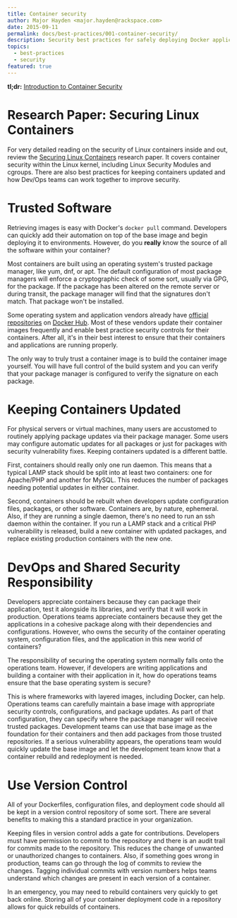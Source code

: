 ```yaml
---
title: Container security
author: Major Hayden <major.hayden@rackspace.com>
date: 2015-09-11
permalink: docs/best-practices/001-container-security/
description: Security best practices for safely deploying Docker applications
topics:
  - best-practices
  - security
featured: true
---
```


**tl;dr:** [Introduction to Container Security](https://d3oypxn00j2a10.cloudfront.net/assets/img/Docker%20Security/WP_Intro_to_container_security_03.20.2015.pdf)

# Research Paper: Securing Linux Containers
For very detailed reading on the security of Linux containers inside and out, review the [Securing Linux Containers](https://major.io/2015/08/14/research-paper-securing-linux-containers/) research paper.  It covers container security within the Linux kernel, including Linux Security Modules and cgroups.  There are also best practices for keeping containers updated and how Dev/Ops teams can work together to improve security.

# Trusted Software
Retrieving images is easy with Docker's `docker pull` command.  Developers can quickly add their automation on top of the base image and begin deploying it to environments.  However, do you **really** know the source of all the software within your container?

Most containers are built using an operating system's trusted package manager, like yum, dnf, or apt.  The default configuration of most package managers will enforce a cryptographic check of some sort, usually via GPG, for the package.  If the package has been altered on the remote server or during transit, the package manager will find that the signatures don't match.  That package won't be installed.

Some operating system and application vendors already have [official repositories](https://hub.docker.com/explore/) on [Docker Hub](https://hub.docker.com).  Most of these vendors update their container images frequently and enable best practice security controls for their containers.  After all, it's in their best interest to ensure that their containers and applications are running properly.

The only way to truly trust a container image is to build the container image yourself.  You will have full control of the build system and you can verify that your package manager is configured to verify the signature on each package.

# Keeping Containers Updated
For physical servers or virtual machines, many users are accustomed to routinely applying package updates via their package manager.  Some users may configure automatic updates for all packages or just for packages with security vulnerability fixes.  Keeping containers updated is a different battle.

First, containers should really only one run daemon.  This means that a typical LAMP stack should be split into at least two containers: one for Apache/PHP and another for MySQL.  This reduces the number of packages needing potential updates in either container.

Second, containers should be rebuilt when developers update configuration files, packages, or other software.  Containers are, by nature, ephemeral.  Also, if they are running a single daemon, there's no need to run an ssh daemon within the container.  If you run a LAMP stack and a critical PHP vulnerability is released, build a new container with updated packages, and replace existing production containers with the new one.

# DevOps and Shared Security Responsibility
Developers appreciate containers because they can package their application, test it alongside its libraries, and verify that it will work in production. Operations teams appreciate containers because they get the applications in a cohesive package along with their dependencies and configurations. However, who owns the security of the container operating system, configuration files, and the application in this new world of containers?

The responsibility of securing the operating system normally falls onto the operations team. However, if developers are writing applications and building a container with their application in it, how do operations teams ensure that the base operating system is secure?

This is where frameworks with layered images, including Docker, can help. Operations teams can carefully maintain a base image with appropriate security controls, configurations, and package updates. As part of that configuration, they can specify where the package manager will receive trusted packages. Development teams can use that base image as the foundation for their containers and then add packages from those trusted repositories. If a serious vulnerability appears, the operations team would quickly update the base image and let the development team know that a container rebuild and redeployment is needed.

# Use Version Control
All of your Dockerfiles, configuration files, and deployment code should all be kept in a version control repository of some sort.  There are several benefits to making this a standard practice in your organization.

Keeping files in version control adds a gate for contributions.  Developers must have permission to commit to the repository and there is an audit trail for commits made to the repository.  This reduces the change of unwanted or unauthorized changes to containers.  Also, if something goes wrong in production, teams can go through the log of commits to review the changes.  Tagging individual commits with version numbers helps teams understand which changes are present in each version of a container.

In an emergency, you may need to rebuild containers very quickly to get back online.  Storing all of your container deployment code in a repository allows for quick rebuilds of containers.
